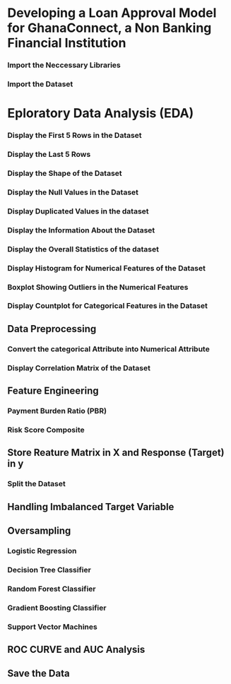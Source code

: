 # Developing a Loan Approval Model for GhanaConnect, a Non Banking Financial Institution

### Import the Neccessary Libraries
### Import the Dataset


# Eploratory Data Analysis (EDA)

### Display the First 5 Rows in the Dataset

### Display the Last 5 Rows

### Display the Shape of the Dataset

### Display the Null Values in the Dataset

### Display Duplicated Values in the dataset

### Display the Information About the Dataset

### Display the Overall Statistics of the dataset

### Display Histogram for Numerical Features of the Dataset

### Boxplot Showing Outliers in the Numerical Features

### Display Countplot for Categorical Features in the Dataset

## Data Preprocessing

### Convert the categorical Attribute into Numerical Attribute

### Display Correlation Matrix of the Dataset


## Feature Engineering

### Payment Burden Ratio (PBR)

### Risk Score Composite


## Store Reature Matrix in X and Response (Target) in y

### Split the Dataset


## Handling Imbalanced Target Variable

## Oversampling

### Logistic Regression

### Decision Tree Classifier

### Random Forest Classifier

### Gradient Boosting Classifier

### Support Vector Machines


## ROC CURVE and AUC Analysis


## Save the Data

